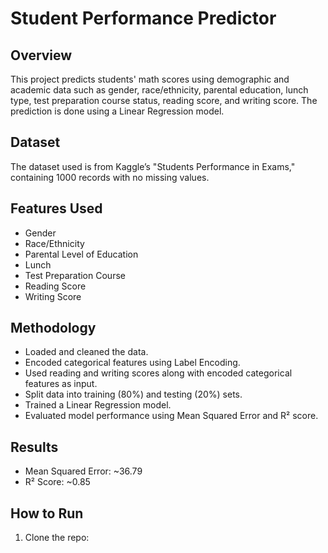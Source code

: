 # Student Performance Predictor

## Overview
This project predicts students' math scores using demographic and academic data such as gender, race/ethnicity, parental education, lunch type, test preparation course status, reading score, and writing score. The prediction is done using a Linear Regression model.

## Dataset
The dataset used is from Kaggle’s "Students Performance in Exams," containing 1000 records with no missing values.

## Features Used
- Gender
- Race/Ethnicity
- Parental Level of Education
- Lunch
- Test Preparation Course
- Reading Score
- Writing Score

## Methodology
- Loaded and cleaned the data.
- Encoded categorical features using Label Encoding.
- Used reading and writing scores along with encoded categorical features as input.
- Split data into training (80%) and testing (20%) sets.
- Trained a Linear Regression model.
- Evaluated model performance using Mean Squared Error and R² score.

## Results
- Mean Squared Error: ~36.79
- R² Score: ~0.85

## How to Run
1. Clone the repo:
